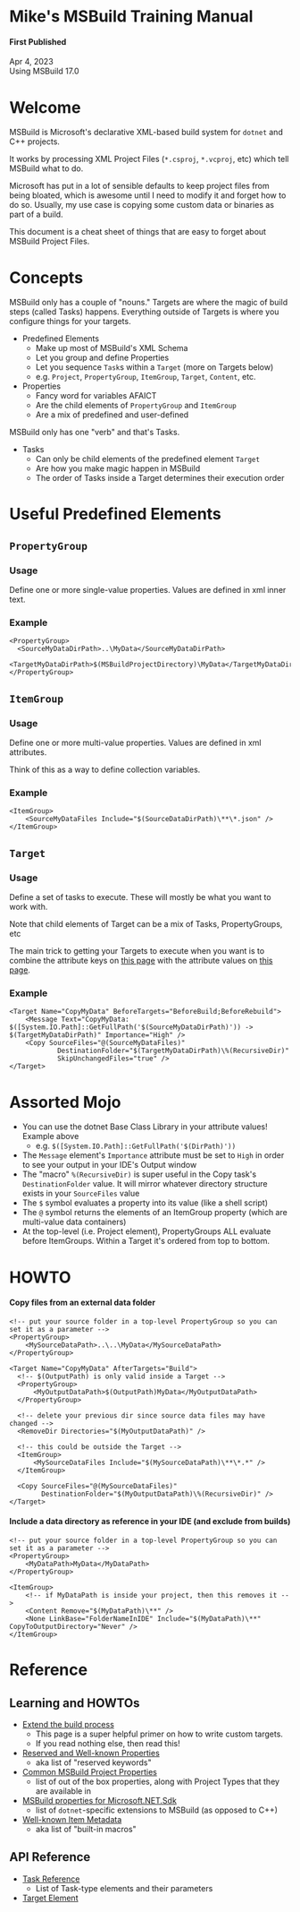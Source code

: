 # Mike's MSBuild Training Manual

#### First Published
Apr 4, 2023\
Using MSBuild 17.0

# Welcome

MSBuild is Microsoft's declarative XML-based build system for `dotnet` and C++ projects.

It works by processing XML Project Files (`*.csproj`, `*.vcproj`, etc) which tell MSBuild what to do.

Microsoft has put in a lot of sensible defaults to keep project files from being bloated, which is awesome until I need to modify it and forget how to do so. Usually, my use case is copying some custom data or binaries as part of a build.

This document is a cheat sheet of things that are easy to forget about MSBuild Project Files.

# Concepts

MSBuild only has a couple of "nouns." Targets are where the magic of build steps (called Tasks) happens. Everything outside of Targets is where you configure things for your targets.

* Predefined Elements
  * Make up most of MSBuild's XML Schema
  * Let you group and define Properties
  * Let you sequence `Task`s within a `Target` (more on Targets below)
  * e.g. `Project`, `PropertyGroup`, `ItemGroup`, `Target`, `Content`, etc.
* Properties
  * Fancy word for variables AFAICT
  * Are the child elements of `PropertyGroup` and `ItemGroup`
  * Are a mix of predefined and user-defined

MSBuild only has one "verb" and that's Tasks.

* Tasks
  * Can only be child elements of the predefined element `Target`
  * Are how you make magic happen in MSBuild
  * The order of Tasks inside a Target determines their execution order
  
# Useful Predefined Elements

## `PropertyGroup`

### Usage

Define one or more single-value properties. Values are defined in xml inner text.

### Example

```
<PropertyGroup>
  <SourceMyDataDirPath>..\MyData</SourceMyDataDirPath>
  <TargetMyDataDirPath>$(MSBuildProjectDirectory)\MyData</TargetMyDataDirPath>
</PropertyGroup>
```

## `ItemGroup`

### Usage

Define one or more multi-value properties. Values are defined in xml attributes.

Think of this as a way to define collection variables.

### Example

```
<ItemGroup>
    <SourceMyDataFiles Include="$(SourceDataDirPath)\**\*.json" />
</ItemGroup>
```

## `Target`

### Usage

Define a set of tasks to execute. These will mostly be what you want to work with.

Note that child elements of Target can be a mix of Tasks, PropertyGroups, etc

The main trick to getting your Targets to execute when you want is to combine the attribute keys on [this page](https://learn.microsoft.com/en-us/visualstudio/msbuild/target-build-order) with the attribute values on [this page](https://learn.microsoft.com/en-us/visualstudio/msbuild/how-to-extend-the-visual-studio-build-process).

### Example

```
<Target Name="CopyMyData" BeforeTargets="BeforeBuild;BeforeRebuild">
    <Message Text="CopyMyData: $([System.IO.Path]::GetFullPath('$(SourceMyDataDirPath)')) -> $(TargetMyDataDirPath)" Importance="High" />
    <Copy SourceFiles="@(SourceMyDataFiles)"
            DestinationFolder="$(TargetMyDataDirPath)\%(RecursiveDir)"
            SkipUnchangedFiles="true" />
</Target>
```

# Assorted Mojo

* You can use the dotnet Base Class Library in your attribute values! Example above
  * e.g. `$([System.IO.Path]::GetFullPath('$(DirPath)'))`
* The `Message` element's `Importance` attribute must be set to `High` in order to see your output in your IDE's Output window
* The "macro" `%(RecursiveDir)` is super useful in the Copy task's `DestinationFolder` value. It will mirror whatever directory structure exists in your `SourceFiles` value
* The `$` symbol evaluates a property into its value (like a shell script)
* The `@` symbol returns the elements of an ItemGroup property (which are multi-value data containers)
* At the top-level (i.e. Project element), PropertyGroups ALL evaluate before ItemGroups. Within a Target it's ordered from top to bottom.

# HOWTO

#### Copy files from an external data folder
```
<!-- put your source folder in a top-level PropertyGroup so you can set it as a parameter -->
<PropertyGroup>
    <MySourceDataPath>..\..\MyData</MySourceDataPath>
</PropertyGroup>

<Target Name="CopyMyData" AfterTargets="Build">
  <!-- $(OutputPath) is only valid inside a Target -->
  <PropertyGroup>
      <MyOutputDataPath>$(OutputPath)MyData</MyOutputDataPath>
  </PropertyGroup>
  
  <!-- delete your previous dir since source data files may have changed -->
  <RemoveDir Directories="$(MyOutputDataPath)" />
  
  <!-- this could be outside the Target -->
  <ItemGroup>
      <MySourceDataFiles Include="$(MySourceDataPath)\**\*.*" />
  </ItemGroup>
  
  <Copy SourceFiles="@(MySourceDataFiles)"
        DestinationFolder="$(MyOutputDataPath)\%(RecursiveDir)" />
</Target>
```

#### Include a data directory as reference in your IDE (and exclude from builds)
```
<!-- put your source folder in a top-level PropertyGroup so you can set it as a parameter -->
<PropertyGroup>
    <MyDataPath>MyData</MyDataPath>
</PropertyGroup>

<ItemGroup>
    <!-- if MyDataPath is inside your project, then this removes it -->
    <Content Remove="$(MyDataPath)\**" />
    <None LinkBase="FolderNameInIDE" Include="$(MyDataPath)\**" CopyToOutputDirectory="Never" />
</ItemGroup>
```

# Reference

## Learning and HOWTOs

* [Extend the build process](https://learn.microsoft.com/en-us/visualstudio/msbuild/how-to-extend-the-visual-studio-build-process)
  * This page is a super helpful primer on how to write custom targets.
  * If you read nothing else, then read this!
* [Reserved and Well-known Properties](https://learn.microsoft.com/en-us/visualstudio/msbuild/msbuild-reserved-and-well-known-properties)
  * aka list of "reserved keywords"
* [Common MSBuild Project Properties](https://learn.microsoft.com/en-us/visualstudio/msbuild/common-msbuild-project-properties)
  * list of out of the box properties, along with Project Types that they are available in
* [MSBuild properties for Microsoft.NET.Sdk](https://learn.microsoft.com/en-us/dotnet/core/project-sdk/msbuild-props)
  * list of `dotnet`-specific extensions to MSBuild (as opposed to C++)
* [Well-known Item Metadata](https://learn.microsoft.com/en-us/visualstudio/msbuild/msbuild-well-known-item-metadata)
  * aka list of "built-in macros"

## API Reference

* [Task Reference](https://learn.microsoft.com/en-us/visualstudio/msbuild/msbuild-task-reference)
  * List of Task-type elements and their parameters
* [Target Element](https://learn.microsoft.com/en-us/visualstudio/msbuild/target-element-msbuild)
